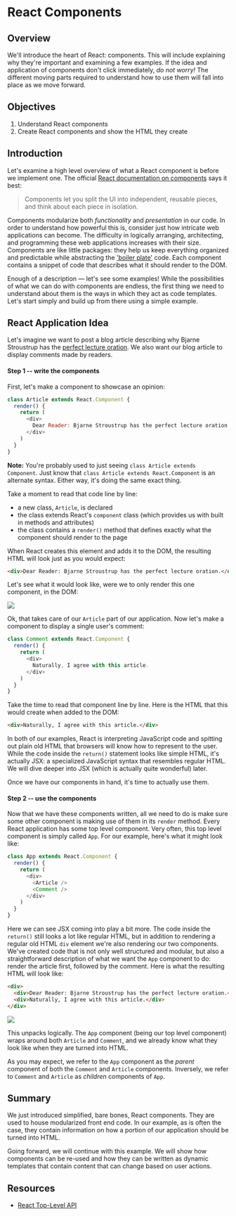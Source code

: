 # React Components

## Overview

We'll introduce the heart of React: components. This will include explaining why
they're important and examining a few examples. If the idea and application of
components don't click immediately, _do not worry!_ The different moving parts
required to understand how to use them will fall into place as we move forward.

## Objectives

1. Understand React components
2. Create React components and show the HTML they create

## Introduction

Let's examine a high level overview of what a React component is before we
implement one. The official [React documentation on components][react-component]
says it best:

>Components let you split the UI into independent, reusable pieces, and think about each piece in isolation.

Components modularize both _functionality_ and _presentation_ in our code. In
order to understand how powerful this is, consider just how intricate web
applications can become. The difficulty in logically arranging, architecting,
and programming these web applications increases with their size. Components are
like little packages: they help us keep everything organized and predictable
while abstracting the ['boiler plate'][boiler-plate] code. Each component
contains a snippet of code that describes what it should render to the DOM.

Enough of a description &mdash; let's see some examples! While the possibilities of
what we can do with components are endless, the first thing we need to
understand about them is the ways in which they act as code templates. Let's
start simply and build up from there using a simple example.

## React Application Idea

Let's imagine we want to post a blog article describing why Bjarne Stroustrup has the [perfect lecture oration][bjarne-stroustrup]. We also want our blog article to display comments made by readers.

#### Step 1 -- write the components

First, let's make a component to showcase an opinion:

```javascript
class Article extends React.Component {
  render() {
    return (
      <div>
        Dear Reader: Bjarne Stroustrup has the perfect lecture oration.
      </div>
    )
  }
}
```

**Note:** You're probably used to just seeing `class Article extends Component`. Just know that `class Article extends React.Component` is an alternate syntax. Either way, it's doing the same exact thing.

Take a moment to read that code line by line:

- a new class, `Article`, is declared
- the class extends React's `component` class (which provides us with built in methods and attributes)
- the class contains a `render()` method that defines exactly what the component should render to the page

When React creates this element and adds it to the DOM, the resulting HTML will
look just as you would expect:

```HTML
<div>Dear Reader: Bjarne Stroustrup has the perfect lecture oration.</div>
```

Let's see what it would look like, were we to only render this one component, in the DOM:

![](https://curriculum-content.s3.amazonaws.com/react/component-article-example.png)

Ok, that takes care of our `Article` part of our application. Now let's make a
component to display a single user's comment:

```javascript
class Comment extends React.Component {
  render() {
    return (
      <div>
        Naturally, I agree with this article.
      </div>
    )
  }
}
```

Take the time to read that component line by line. Here is the HTML that this
would create when added to the DOM:

```HTML
<div>Naturally, I agree with this article.</div>
```

In both of our examples, React is interpreting JavaScript code and spitting out
plain old HTML that browsers will know how to represent to the user. While the
code inside the `return()` statement looks like simple HTML, it's actually JSX:
a specialized JavaScript syntax that resembles regular HTML. We will dive deeper
into JSX (which is actually quite wonderful) later.

Once we have our components in hand, it's time to actually use them.

#### Step 2 -- use the components

Now that we have these components written, all we need to do is make sure some
other component is making use of them in its `render` method. Every React
application has some top level component. Very often, this top level component
is simply called `App`. For our example, here's what it might look like:

```javascript
class App extends React.Component {
  render() {
    return (
      <div>
        <Article />
        <Comment />
      </div>
    )
  }
}
```

Here we can see JSX coming into play a bit more. The code inside the `return()`
still looks a lot like regular HTML, but in addition to rendering a regular old
HTML `div` element we're also rendering our two components. We've created code
that is not only well structured and modular, but also a straightforward
description of what we want the `App` component to do: render the article first,
followed by the comment. Here is what the resulting HTML will look like:

```HTML
<div>
  <div>Dear Reader: Bjarne Stroustrup has the perfect lecture oration.</div>
  <div>Naturally, I agree with this article.</div>
</div>
```

![](https://curriculum-content.s3.amazonaws.com/react/component-article-comment-example.png)

This unpacks logically. The `App` component (being our top level component)
wraps around both `Article` and `Comment`, and we already know what they look
like when they are turned into HTML.

As you may expect, we refer to the `App` component as the _parent_ component of
both the `Comment` and `Article` components. Inversely, we refer to `Comment`
and `Article` as _children_ components of `App`.

## Summary

We just introduced simplified, bare bones, React components. They are used to
house modularized front end code. In our example, as is often the case, they
contain information on how a portion of our application should be turned into
HTML.

Going forward, we will continue with this example. We will show how components
can be re-used and how they can be written as dynamic templates that contain
content that can change based on user actions.

## Resources

- [React Top-Level API](https://reactjs.org/docs/react-api.html)

[react-component]: https://reactjs.org/docs/components-and-props.html
[boiler-plate]: https://en.wikipedia.org/wiki/Boilerplate_code
[bjarne-stroustrup]: https://www.youtube.com/watch?v=JBjjnqG0BP8
